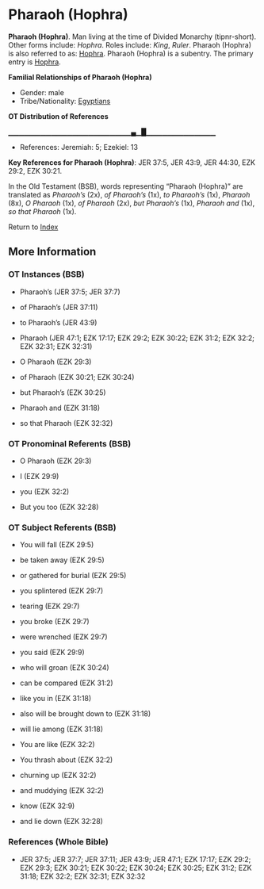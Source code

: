 # Pharaoh (Hophra)
**Pharaoh (Hophra)**. 
Man living at the time of Divided Monarchy (tipnr-short). 
Other forms include: 
*Hophra*. 
Roles include: 
_King_, _Ruler_. 
Pharaoh (Hophra) is also referred to as: 
[Hophra](Hophra.md). 
Pharaoh (Hophra) is a subentry. The primary entry is 
[Hophra](Hophra.md). 




**Familial Relationships of Pharaoh (Hophra)**


* Gender: male
* Tribe/Nationality: [Egyptians](../../../groups/md/acai/Egypt.md)


**OT Distribution of References**

▁▁▁▁▁▁▁▁▁▁▁▁▁▁▁▁▁▁▁▁▁▁▁▄▁█▁▁▁▁▁▁▁▁▁▁▁▁▁
* References: Jeremiah: 5; Ezekiel: 13



**Key References for Pharaoh (Hophra)**: 
JER 37:5, JER 43:9, JER 44:30, EZK 29:2, EZK 30:21. 


In the Old Testament (BSB), words representing “Pharaoh (Hophra)” are translated as 
*Pharaoh’s* (2x), *of Pharaoh’s* (1x), *to Pharaoh’s* (1x), *Pharaoh* (8x), *O Pharaoh* (1x), *of Pharaoh* (2x), *but Pharaoh’s* (1x), *Pharaoh and* (1x), *so that Pharaoh* (1x). 




Return to [Index](00-Index.md)

## More Information

### OT Instances (BSB)

* Pharaoh’s (JER 37:5; JER 37:7)

* of Pharaoh’s (JER 37:11)

* to Pharaoh’s (JER 43:9)

* Pharaoh (JER 47:1; EZK 17:17; EZK 29:2; EZK 30:22; EZK 31:2; EZK 32:2; EZK 32:31; EZK 32:31)

* O Pharaoh (EZK 29:3)

* of Pharaoh (EZK 30:21; EZK 30:24)

* but Pharaoh’s (EZK 30:25)

* Pharaoh and (EZK 31:18)

* so that Pharaoh (EZK 32:32)



### OT Pronominal Referents (BSB)

* O Pharaoh (EZK 29:3)

* I (EZK 29:9)

* you (EZK 32:2)

* But you too (EZK 32:28)



### OT Subject Referents (BSB)

* You will fall (EZK 29:5)

* be taken away (EZK 29:5)

* or gathered for burial (EZK 29:5)

* you splintered (EZK 29:7)

* tearing (EZK 29:7)

* you broke (EZK 29:7)

* were wrenched (EZK 29:7)

* you said (EZK 29:9)

* who will groan (EZK 30:24)

* can be compared (EZK 31:2)

* like you in (EZK 31:18)

* also will be brought down to (EZK 31:18)

* will lie among (EZK 31:18)

* You are like (EZK 32:2)

* You thrash about (EZK 32:2)

* churning up (EZK 32:2)

* and muddying (EZK 32:2)

* know (EZK 32:9)

* and lie down (EZK 32:28)



### References (Whole Bible)

* JER 37:5; JER 37:7; JER 37:11; JER 43:9; JER 47:1; EZK 17:17; EZK 29:2; EZK 29:3; EZK 30:21; EZK 30:22; EZK 30:24; EZK 30:25; EZK 31:2; EZK 31:18; EZK 32:2; EZK 32:31; EZK 32:32




